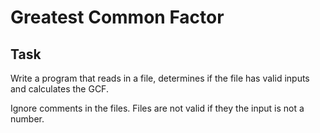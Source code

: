 # Greatest Common Factor

## Task

Write a program that reads in a file, determines if the file has valid inputs and calculates the GCF.

Ignore comments in the files. Files are not valid if they the input is not a number.